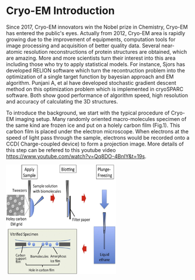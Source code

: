 # Cryo-EM Introduction

Since 2017, Cryo-EM innovators win the Nobel prize in Chemistry, Cryo-EM has entered the public's eyes. Actually from 2012, Cryo-EM area is rapidly growing due to the improvement of equipments, computation tools for image processing and acquisition of better quality data. Several near-atomic resolution reconstructions of protein structures are obtained, which are amazing. More and more scientists turn their interest into this area including those who try to apply statistical models. For instance, Sjors has developed RELION software which turn the recontruction problem into the optimization of a single target function by bayesian approach and EM algorithm. Punjani A, et al have developed stochastic gradient descent method on this optimization problem which is implemented in cryoSPARC software. Both show good performance of algorithm speed, high resolution and accuracy of calculating the 3D structures.

To introduce the background, we start with the typical procedure of Cryo-EM imaging setup. Many randomly oriented macro-molecules specimen of the same kind are frozen ice and put on a holely carbon film (Fig.1). This carbon film is placed under the electron microscope. When electrons at the speed of light pass through the sample, electrons would be recorded onto a CCD( Charge-coupled device) to form a projection image. More details of this step can be refered to this youtube video https://www.youtube.com/watch?v=Qq8DO-4BnIY&t=19s.

</p align="center">
  <img src="https://github.com/Locher0107/Cryo-EM-Introduction/blob/master/cryo_Em_procedure.jpg" width="300" height="300">
</p>

